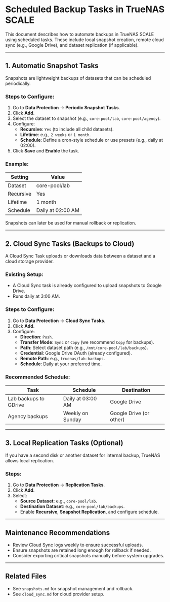 # Scheduled Backup Tasks in TrueNAS SCALE

This document describes how to automate backups in TrueNAS SCALE using scheduled tasks. These include local snapshot creation, remote cloud sync (e.g., Google Drive), and dataset replication (if applicable).

---

## 1. Automatic Snapshot Tasks

Snapshots are lightweight backups of datasets that can be scheduled periodically.

### Steps to Configure:
1. Go to **Data Protection** → **Periodic Snapshot Tasks**.
2. Click **Add**.
3. Select the dataset to snapshot (e.g., `core-pool/lab`, `core-pool/agency`).
4. Configure:
   - **Recursive**: `Yes` (to include all child datasets).
   - **Lifetime**: e.g., `2 weeks` or `1 month`.
   - **Schedule**: Define a cron-style schedule or use presets (e.g., daily at 02:00).
5. Click **Save** and **Enable** the task.

### Example:
| Setting         | Value                  |
|----------------|------------------------|
| Dataset         | core-pool/lab          |
| Recursive       | Yes                    |
| Lifetime        | 1 month                |
| Schedule        | Daily at 02:00 AM      |

Snapshots can later be used for manual rollback or replication.

---

## 2. Cloud Sync Tasks (Backups to Cloud)

A Cloud Sync Task uploads or downloads data between a dataset and a cloud storage provider.

### Existing Setup:
- A Cloud Sync task is already configured to upload snapshots to Google Drive.
- Runs daily at 3:00 AM.

### Steps to Configure:
1. Go to **Data Protection** → **Cloud Sync Tasks**.
2. Click **Add**.
3. Configure:
   - **Direction**: `Push`.
   - **Transfer Mode**: `Sync` or `Copy` (we recommend `Copy` for backups).
   - **Path**: Select dataset path (e.g., `/mnt/core-pool/lab/backups`).
   - **Credential**: Google Drive OAuth (already configured).
   - **Remote Path**: e.g., `truenas/lab-backups`.
   - **Schedule**: Daily at your preferred time.

### Recommended Schedule:
| Task                 | Schedule           | Destination        |
|----------------------|--------------------|---------------------|
| Lab backups to GDrive| Daily at 03:00 AM  | Google Drive        |
| Agency backups       | Weekly on Sunday   | Google Drive (or other) |

---

## 3. Local Replication Tasks (Optional)

If you have a second disk or another dataset for internal backup, TrueNAS allows local replication.

### Steps:
1. Go to **Data Protection** → **Replication Tasks**.
2. Click **Add**.
3. Select:
   - **Source Dataset**: e.g., `core-pool/lab`.
   - **Destination Dataset**: e.g., `core-pool/lab/backups`.
   - Enable **Recursive**, **Snapshot Replication**, and configure schedule.

---

## Maintenance Recommendations

- Review Cloud Sync logs weekly to ensure successful uploads.
- Ensure snapshots are retained long enough for rollback if needed.
- Consider exporting critical snapshots manually before system upgrades.

---

## Related Files

- See `snapshots.md` for snapshot management and rollback.
- See `cloud_sync.md` for cloud provider setup.
